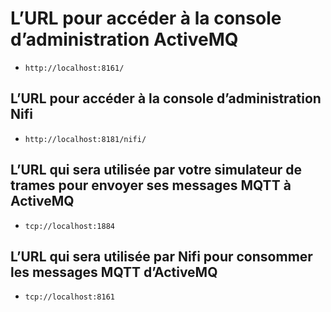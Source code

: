 # L’URL pour accéder à la console d’administration ActiveMQ

* `http://localhost:8161/`

## L’URL pour accéder à la console d’administration Nifi

* `http://localhost:8181/nifi/`

## L’URL qui sera utilisée par votre simulateur de trames pour envoyer ses messages MQTT à ActiveMQ

* `tcp://localhost:1884`

## L’URL qui sera utilisée par Nifi pour consommer les messages MQTT d’ActiveMQ

* `tcp://localhost:8161`

